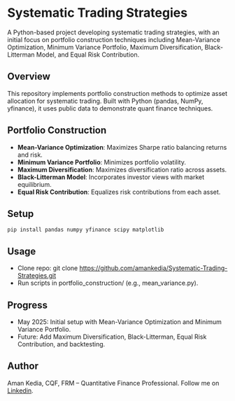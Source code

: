 # Systematic Trading Strategies

A Python-based project developing systematic trading strategies, with an initial focus on portfolio construction techniques including Mean-Variance Optimization, Minimum Variance Portfolio, Maximum Diversification, Black-Litterman Model, and Equal Risk Contribution.
## Overview
This repository implements portfolio construction methods to optimize asset allocation for systematic trading. Built with Python (pandas, NumPy, yfinance), it uses public data to demonstrate quant finance techniques.
## Portfolio Construction

+ **Mean-Variance Optimization**: Maximizes Sharpe ratio balancing returns and risk.
+ **Minimum Variance Portfolio**: Minimizes portfolio volatility.
+ **Maximum Diversification**: Maximizes diversification ratio across assets.
+ **Black-Litterman Model**: Incorporates investor views with market equilibrium.
+ **Equal Risk Contribution**: Equalizes risk contributions from each asset.

## Setup
`pip install pandas numpy yfinance scipy matplotlib`

## Usage

+ Clone repo: git clone https://github.com/amankedia/Systematic-Trading-Strategies.git
+ Run scripts in portfolio_construction/ (e.g., mean_variance.py).

## Progress

+ May 2025: Initial setup with Mean-Variance Optimization and Minimum Variance Portfolio.
+ Future: Add Maximum Diversification, Black-Litterman, Equal Risk Contribution, and backtesting.

## Author
Aman Kedia, CQF, FRM – Quantitative Finance Professional. Follow me on [Linkedin](https://linkedin.com/in/aman-kedia-728059132).
